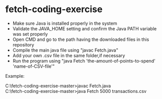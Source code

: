 # fetch-coding-exercise

- Make sure Java is installed properly in the system
- Validate the JAVA_HOME setting and confirm the Java PATH variable was set properly
- Open CMD and go to the path having the downloaded files in this repository
- Compile the main java file using "javac Fetch.java"
- Add your own .csv file in the same folder,if necessary
- Run the program using "java Fetch 'the-amount-of-points-to-spend' 'name-of-CSV-file'"

Example:

C:\fetch-coding-exercise-master>javac Fetch.java                                                                                         
C:\fetch-coding-exercise-master>java Fetch 5000 transactions.csv 
